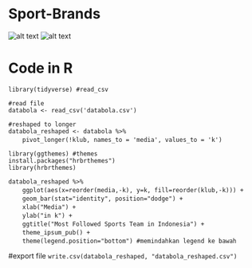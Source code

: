 # Sport-Brands
![alt text](Screenshot(604).png)
![alt text](Screenshot(604).png)

# Code in R
`library(tidyverse) #read_csv`<br/>

`#read file`<br/>
`databola <- read_csv('databola.csv')`<br/>

`#reshaped to longer`<br/>
`databola_reshaped <- databola %>%`<br/>
&emsp;&emsp;`pivot_longer(!klub, names_to = 'media', values_to = 'k')`<br/>

`library(ggthemes) #themes`<br/>
`install.packages("hrbrthemes")`<br/>
`library(hrbrthemes)`<br/>

`databola_reshaped %>%`<br/>
&emsp;&emsp;`ggplot(aes(x=reorder(media,-k), y=k, fill=reorder(klub,-k))) +`<br/>
&emsp;&emsp;`geom_bar(stat="identity", position="dodge") +`<br/>
&emsp;&emsp;`xlab("Media") +`<br/>
&emsp;&emsp;`ylab("in k") +`<br/>
&emsp;&emsp;`ggtitle("Most Followed Sports Team in Indonesia") +`<br/>
&emsp;&emsp;`theme_ipsum_pub() +`<br/>
&emsp;&emsp;`theme(legend.position="bottom") #memindahkan legend ke bawah`<br/>
	
#export file
`write.csv(databola_reshaped, "databola_reshaped.csv")`<br/>
